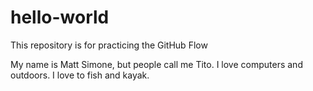 # hello-world
This repository is for practicing the GitHub Flow

My name is Matt Simone, but people call me Tito. I love computers and outdoors. I love to fish and kayak.
